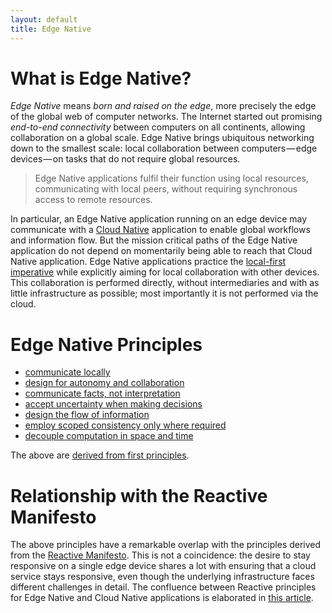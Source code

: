 ```yaml
---
layout: default
title: Edge Native
---
```


# What is Edge Native?

*Edge Native* means *born and raised on the edge*, more precisely the edge of the global web of computer networks.
The Internet started out promising *end-to-end connectivity* between computers on all continents, allowing collaboration on a global scale.
Edge Native brings ubiquitous networking down to the smallest scale:
local collaboration between computers — edge devices — on tasks that do not require global resources.

> Edge Native applications fulfil their function using local resources, communicating with local peers, without requiring synchronous access to remote resources.

In particular, an Edge Native application running on an edge device may communicate with a [Cloud Native](https://www.cncf.io/) application to enable global workflows and information flow.
But the mission critical paths of the Edge Native application do not depend on momentarily being able to reach that Cloud Native application.
Edge Native applications practice the [local-first imperative](https://www.inkandswitch.com/local-first.html) while explicitly aiming for local collaboration with other devices.
This collaboration is performed directly, without intermediaries and with as little infrastructure as possible; most importantly it is not performed via the cloud.

# Edge Native Principles

- [communicate locally](principles/communicate-locally.html)
- [design for autonomy and collaboration](principles/autonomy-and-collaboration.html)
- [communicate facts, not interpretation](principles/communicate-facts.html)
- [accept uncertainty when making decisions](principles/accept-uncertainty.html)
- [design the flow of information](principles/information-flow.html)
- [employ scoped consistency only where required](principles/scoped-consensus.html)
- [decouple computation in space and time](principles/decouple-space-time.html)

The above are [derived from first principles](first-principles.html).

# Relationship with the Reactive Manifesto

The above principles have a remarkable overlap with the principles derived from the [Reactive Manifesto](https://reactivemanifesto.org).
This is not a coincidence: the desire to stay responsive on a single edge device shares a lot with ensuring that a cloud service stays responsive, even though the underlying infrastructure faces different challenges in detail.
The confluence between Reactive principles for Edge Native and Cloud Native applications is elaborated in [this article](reactive-edge-native.html).
